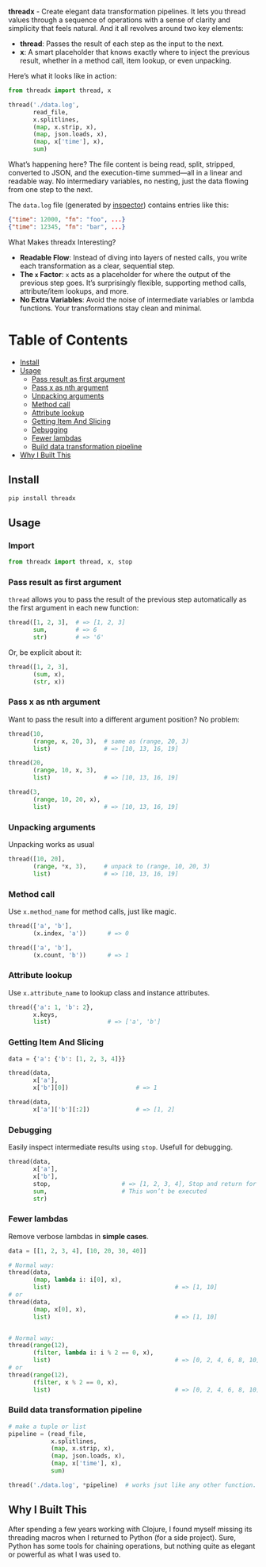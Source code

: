 **threadx** - Create elegant data transformation pipelines.
It lets you thread values through a sequence of operations with a sense of clarity and simplicity that feels natural. And it all revolves around two key elements:
- **thread**: Passes the result of each step as the input to the next.
- **x**: A smart placeholder that knows exactly where to inject the previous result, whether in a method call, item lookup, or even unpacking.

Here’s what it looks like in action:
```python
from threadx import thread, x

thread('./data.log', 
       read_file, 
       x.splitlines, 
       (map, x.strip, x), 
       (map, json.loads, x), 
       (map, x['time'], x), 
       sum)
```

What’s happening here? The file content is being read, split, stripped, converted to JSON, and the execution-time summed—all in a linear and readable way. No intermediary variables, no nesting, just the data flowing from one step to the next. <br>

The `data.log` file (generated by [inspector](https://github.com/withjak/inspector)) contains entries like this:
```json
{"time": 12000, "fn": "foo", ...}
{"time": 12345, "fn": "bar", ...}
```

What Makes threadx Interesting?
- **Readable Flow**: Instead of diving into layers of nested calls, you write each transformation as a clear, sequential step. 
- **The `x` Factor**: `x` acts as a placeholder for where the output of the previous step goes. It’s surprisingly flexible, supporting method calls, attribute/item lookups, and more.
- **No Extra Variables**: Avoid the noise of intermediate variables or lambda functions. Your transformations stay clean and minimal.

# Table of Contents
- [Install](#Install)
- [Usage](#Usage)
    - [Pass result as first argument](#Pass-result-as-first-argument)
    - [Pass x as nth argument](#Pass-x-as-nth-argument)
    - [Unpacking arguments](#Unpacking-arguments)
    - [Method call](#Method-call)
    - [Attribute lookup](#Attribute-lookup)
    - [Getting Item And Slicing](#Getting-Item-And-Slicing)
    - [Debugging](#Debugging)
    - [Fewer lambdas](#Fewer-lambdas)
    - [Build data transformation pipeline](#Build-data-transformation-pipeline)
- [Why I Built This](#Why-I-Built-This)


## Install 
```bash
pip install threadx 
```

## Usage

### Import
```python
from threadx import thread, x, stop
```

### Pass result as first argument
`thread` allows you to pass the result of the previous step automatically as the first argument in each new function:
```python
thread([1, 2, 3],  # => [1, 2, 3]
       sum,        # => 6
       str)        # => '6'
```

Or, be explicit about it:
```python
thread([1, 2, 3],
       (sum, x),
       (str, x))
```

### Pass x as nth argument
Want to pass the result into a different argument position? No problem:
```python
thread(10, 
       (range, x, 20, 3),  # same as (range, 20, 3)
       list)               # => [10, 13, 16, 19]

thread(20, 
       (range, 10, x, 3),
       list)               # => [10, 13, 16, 19]

thread(3, 
       (range, 10, 20, x),
       list)               # => [10, 13, 16, 19]
```

### Unpacking arguments 

Unpacking works as usual

```python 
thread([10, 20], 
       (range, *x, 3),     # unpack to (range, 10, 20, 3)
       list)               # => [10, 13, 16, 19]
```

### Method call
Use `x.method_name` for method calls, just like magic.
```python
thread(['a', 'b'], 
       (x.index, 'a'))      # => 0

thread(['a', 'b'], 
       (x.count, 'b'))      # => 1
```

### Attribute lookup
Use `x.attribute_name` to lookup class and instance attributes. 
```python 
thread({'a': 1, 'b': 2},
       x.keys, 
       list)                # => ['a', 'b']

```

### Getting Item And Slicing
```python
data = {'a': {'b': [1, 2, 3, 4]}}

thread(data, 
       x['a'], 
       x['b'][0])                   # => 1

thread(data, 
       x['a']['b'][:2])             # => [1, 2]

```

### Debugging 
Easily inspect intermediate results using `stop`. Usefull for debugging.
```python
thread(data, 
       x['a'], 
       x['b'], 
       stop,                    # => [1, 2, 3, 4], Stop and return for inspection
       sum,                     # This won’t be executed
       str)

```

### Fewer lambdas
Remove verbose lambdas in **simple cases**.
```python 
data = [[1, 2, 3, 4], [10, 20, 30, 40]]

# Normal way:
thread(data, 
       (map, lambda i: i[0], x), 
       list)                                   # => [1, 10]
# or
thread(data, 
       (map, x[0], x), 
       list)                                   # => [1, 10]


# Normal way:
thread(range(12), 
       (filter, lambda i: i % 2 == 0, x), 
       list)                                   # => [0, 2, 4, 6, 8, 10]
# or
thread(range(12), 
       (filter, x % 2 == 0, x), 
       list)                                   # => [0, 2, 4, 6, 8, 10]
```

### Build data transformation pipeline
```python
# make a tuple or list
pipeline = (read_file, 
            x.splitlines, 
            (map, x.strip, x), 
            (map, json.loads, x), 
            (map, x['time'], x), 
            sum)

thread('./data.log', *pipeline)  # works jsut like any other function.
```

## Why I Built This
After spending a few years working with Clojure, I found myself missing its threading macros when I returned to Python (for a side project). Sure, Python has some tools for chaining operations, but nothing quite as elegant or powerful as what I was used to.






